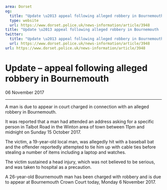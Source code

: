 ```yaml
area: Dorset
og:
  title: "Update \u2013 appeal following alleged robbery in Bournemouth"
  type: website
  url: https://www.dorset.police.uk/news-information/article/3948
title: "Update \u2013 appeal following alleged robbery in Bournemouth |"
twitter:
  title: "Update \u2013 appeal following alleged robbery in Bournemouth"
  url: https://www.dorset.police.uk/news-information/article/3948
url: https://www.dorset.police.uk/news-information/article/3948
```

# Update – appeal following alleged robbery in Bournemouth

06 November 2017

* * *

A man is due to appear in court charged in connection with an alleged robbery in Bournemouth.

It was reported that a man had attended an address asking for a specific person in Talbot Road in the Winton area of town between 11pm and midnight on Sunday 15 October 2017.

The victim, a 19-year-old local man, was allegedly hit with a baseball bat and the offender reportedly attempted to tie him up with cable ties before stealing a number of items including a laptop and watches.

The victim sustained a head injury, which was not believed to be serious, and was taken to hospital as a precaution.

A 26-year-old Bournemouth man has been charged with robbery and is due to appear at Bournemouth Crown Court today, Monday 6 November 2017.

